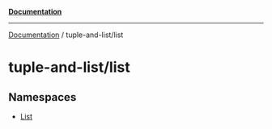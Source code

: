 [**Documentation**](../../README.md)

---

[Documentation](../../README.md) / tuple-and-list/list

# tuple-and-list/list

## Namespaces

- [List](namespaces/List.md)
